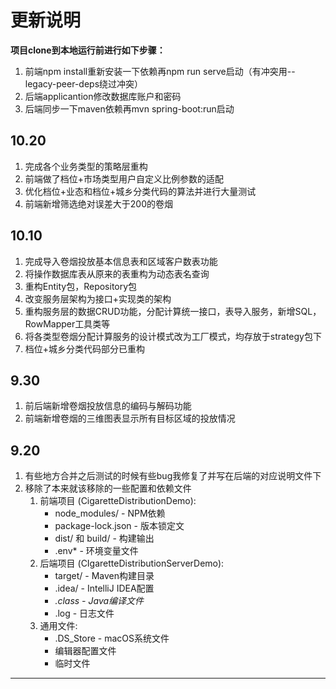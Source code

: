 # 更新说明

**项目clone到本地运行前进行如下步骤：**

1. 前端npm install重新安装一下依赖再npm run serve启动（有冲突用--legacy-peer-deps绕过冲突）
2. 后端applicantion修改数据库账户和密码
3. 后端同步一下maven依赖再mvn spring-boot:run启动



## 10.20

1. 完成各个业务类型的策略层重构
2. 前端做了档位+市场类型用户自定义比例参数的适配
3. 优化档位+业态和档位+城乡分类代码的算法并进行大量测试
4. 前端新增筛选绝对误差大于200的卷烟



## 10.10

1. 完成导入卷烟投放基本信息表和区域客户数表功能
2. 将操作数据库表从原来的表重构为动态表名查询
3. 重构Entity包，Repository包
4. 改变服务层架构为接口+实现类的架构
5. 重构服务层的数据CRUD功能，分配计算统一接口，表导入服务，新增SQL，RowMapper工具类等
6. 将各类型卷烟分配计算服务的设计模式改为工厂模式，均存放于strategy包下
7. 档位+城乡分类代码部分已重构



## 9.30

1. 前后端新增卷烟投放信息的编码与解码功能
2. 前端新增卷烟的三维图表显示所有目标区域的投放情况



## 9.20

1. 有些地方合并之后测试的时候有些bug我修复了并写在后端的对应说明文件下
2. 移除了本来就该移除的一些配置和依赖文件
   1. 前端项目 (CigaretteDistributionDemo):
      + node_modules/ - NPM依赖
      + package-lock.json - 版本锁定文
      + dist/ 和 build/ - 构建输出
      + .env* - 环境变量文件
   2. 后端项目 (CIgaretteDistributionServerDemo):
      + target/ - Maven构建目录
      + .idea/ - IntelliJ IDEA配置
      + *.class - Java编译文件*
      + .log - 日志文件
   3. 通用文件:
      + .DS_Store - macOS系统文件
      + 编辑器配置文件
      + 临时文件



****
